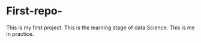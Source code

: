 # First-repo-
This is my first project. This is the learning stage of data Science. This is me in practice. 
